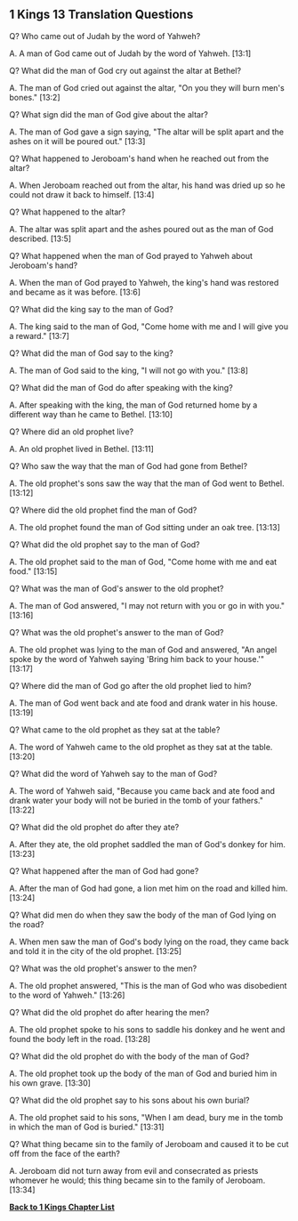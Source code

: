## 1 Kings 13 Translation Questions ##

Q? Who came out of Judah by the word of Yahweh?

A. A man of God came out of Judah by the word of Yahweh. [13:1]

Q? What did the man of God cry out against the altar at Bethel?

A. The man of God cried out against the altar, "On you they will burn men's bones." [13:2]

Q? What sign did the man of God give about the altar?

A. The man of God gave a sign saying, "The altar will be split apart and the ashes on it will be poured out." [13:3]

Q? What happened to Jeroboam's hand when he reached out from the altar?

A. When Jeroboam reached out from the altar, his hand was dried up so he could not draw it back to himself. [13:4]

Q? What happened to the altar?

A. The altar was split apart and the ashes poured out as the man of God described. [13:5]

Q? What happened when the man of God prayed to Yahweh about Jeroboam's hand?

A. When the man of God prayed to Yahweh, the king's hand was restored and became as it was before. [13:6]

Q? What did the king say to the man of God?

A. The king said to the man of God, "Come home with me and I will give you a reward." [13:7]

Q? What did the man of God say to the king?

A. The man of God said to the king, "I will not go with you." [13:8]

Q? What did the man of God do after speaking with the king?

A. After speaking with the king, the man of God returned home by a different way than he came to Bethel. [13:10]

Q? Where did an old prophet live?

A. An old prophet lived in Bethel. [13:11]

Q? Who saw the way that the man of God had gone from Bethel?

A. The old prophet's sons saw the way that the man of God went to Bethel. [13:12]

Q? Where did the old prophet find the man of God?

A. The old prophet found the man of God sitting under an oak tree. [13:13]

Q? What did the old prophet say to the man of God?

A. The old prophet said to the man of God, "Come home with me and eat food." [13:15]

Q? What was the man of God's answer to the old prophet?

A. The man of God answered, "I may not return with you or go in with you." [13:16]

Q? What was the old prophet's answer to the man of God?

A. The old prophet was lying to the man of God and answered, "An angel spoke by the word of Yahweh saying 'Bring him back to your house.'" [13:17]

Q? Where did the man of God go after the old prophet lied to him?

A. The man of God went back and ate food and drank water in his house. [13:19]

Q? What came to the old prophet as they sat at the table?

A. The word of Yahweh came to the old prophet as they sat at the table. [13:20]

Q? What did the word of Yahweh say to the man of God?

A. The word of Yahweh said, "Because you came back and ate food and drank water your body will not be buried in the tomb of your fathers." [13:22]

Q? What did the old prophet do after they ate?

A. After they ate, the old prophet saddled the man of God's donkey for him. [13:23]

Q? What happened after the man of God had gone?

A. After the man of God had gone, a lion met him on the road and killed him. [13:24]

Q? What did men do when they saw the body of the man of God lying on the road?

A. When men saw the man of God's body lying on the road, they came back and told it in the city of the old prophet. [13:25]

Q? What was the old prophet's answer to the men?

A. The old prophet answered, "This is the man of God who was disobedient to the word of Yahweh." [13:26]

Q? What did the old prophet do after hearing the men?

A. The old prophet spoke to his sons to saddle his donkey and he went and found the body left in the road. [13:28]

Q? What did the old prophet do with the body of the man of God?

A. The old prophet took up the body of the man of God and buried him in his own grave. [13:30]

Q? What did the old prophet say to his sons about his own burial?

A. The old prophet said to his sons, "When I am dead, bury me in the tomb in which the man of God is buried." [13:31]

Q? What thing became sin to the family of Jeroboam and caused it to be cut off from the face of the earth?

A. Jeroboam did not turn away from evil and consecrated as priests whomever he would; this thing became sin to the family of Jeroboam. [13:34]

__[Back to 1 Kings Chapter List](./)__

